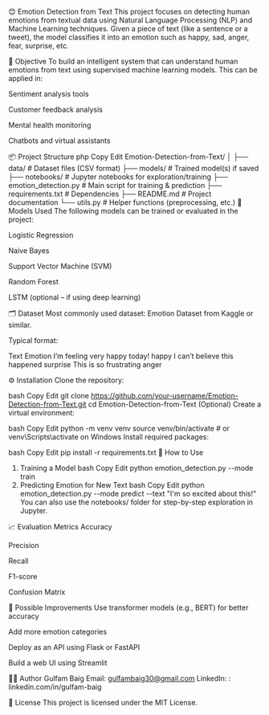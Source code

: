 😊 Emotion Detection from Text
This project focuses on detecting human emotions from textual data using Natural Language Processing (NLP) and Machine Learning techniques. Given a piece of text (like a sentence or a tweet), the model classifies it into an emotion such as happy, sad, anger, fear, surprise, etc.

🧠 Objective
To build an intelligent system that can understand human emotions from text using supervised machine learning models. This can be applied in:

Sentiment analysis tools

Customer feedback analysis

Mental health monitoring

Chatbots and virtual assistants

📦 Project Structure
php
Copy
Edit
Emotion-Detection-from-Text/
│
├── data/                        # Dataset files (CSV format)
├── models/                      # Trained model(s) if saved
├── notebooks/                   # Jupyter notebooks for exploration/training
├── emotion_detection.py         # Main script for training & prediction
├── requirements.txt             # Dependencies
├── README.md                    # Project documentation
└── utils.py                     # Helper functions (preprocessing, etc.)
🧪 Models Used
The following models can be trained or evaluated in the project:

Logistic Regression

Naive Bayes

Support Vector Machine (SVM)

Random Forest

LSTM (optional – if using deep learning)

🗂️ Dataset
Most commonly used dataset: Emotion Dataset from Kaggle or similar.

Typical format:

Text	Emotion
I’m feeling very happy today!	happy
I can’t believe this happened	surprise
This is so frustrating	anger

⚙️ Installation
Clone the repository:

bash
Copy
Edit
git clone https://github.com/your-username/Emotion-Detection-from-Text.git
cd Emotion-Detection-from-Text
(Optional) Create a virtual environment:

bash
Copy
Edit
python -m venv venv
source venv/bin/activate  # or venv\Scripts\activate on Windows
Install required packages:

bash
Copy
Edit
pip install -r requirements.txt
🚀 How to Use
1. Training a Model
bash
Copy
Edit
python emotion_detection.py --mode train
2. Predicting Emotion for New Text
bash
Copy
Edit
python emotion_detection.py --mode predict --text "I'm so excited about this!"
You can also use the notebooks/ folder for step-by-step exploration in Jupyter.

📈 Evaluation Metrics
Accuracy

Precision

Recall

F1-score

Confusion Matrix

🔮 Possible Improvements
Use transformer models (e.g., BERT) for better accuracy

Add more emotion categories

Deploy as an API using Flask or FastAPI

Build a web UI using Streamlit

🙋‍♂️ Author
Gulfam Baig
Email: gulfambaig30@gmail.com
LinkedIn: : linkedin.com/in/gulfam-baig

📜 License
This project is licensed under the MIT License.

